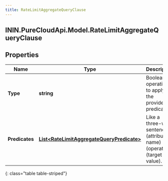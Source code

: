 ```yaml
---
title: RateLimitAggregateQueryClause
---
```

## ININ.PureCloudApi.Model.RateLimitAggregateQueryClause

## Properties

|Name | Type | Description | Notes|
|------------ | ------------- | ------------- | -------------|
| **Type** | **string** | Boolean operation to apply to the provided predicates | |
| **Predicates** | [**List&lt;RateLimitAggregateQueryPredicate&gt;**](RateLimitAggregateQueryPredicate.html) | Like a three-word sentence: (attribute-name) (operator) (target-value). | |
{: class="table table-striped"}


